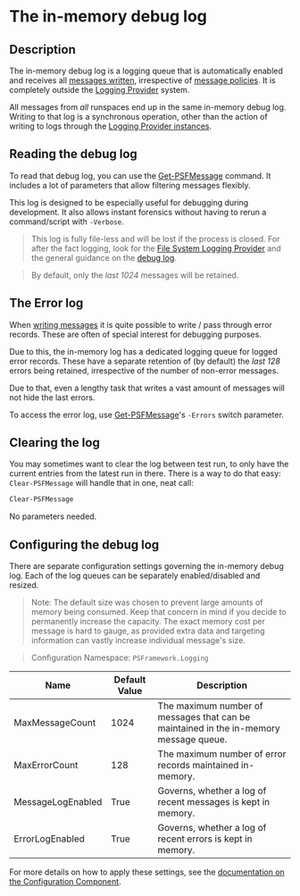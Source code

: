 ﻿# The in-memory debug log

## Description

The in-memory debug log is a logging queue that is automatically enabled and receives all [messages written](writing-messages.md), irrespective of [message policies](../advanced/message-policies.md).
It is completely outside the [Logging Provider](logging-providers.md) system.

All messages from _all_ runspaces end up in the same in-memory debug log.
Writing to that log is a synchronous operation, other than the action of writing to logs through the [Logging Provider instances](logging-providers.md).

## Reading the debug log

To read that debug log, you can use the [Get-PSFMessage](../../../../commands/PSFramework/Get-PSFMessage.md) command.
It includes a lot of parameters that allow filtering messages flexibly.

This log is designed to be especially useful for debugging during development.
It also allows instant forensics without having to rerun a command/script with `-Verbose`.

> This log is fully file-less and will be lost if the process is closed.
> For after the fact logging, look for the [File System Logging Provider](../providers/filesystem.md) and the general guidance on the [debug log](../loggingto/debuglog.md).

> By default, only the *last 1024* messages will be retained.

## The Error log

When [writing messages](writing-messages.md) it is quite possible to write / pass through error records.
These are often of special interest for debugging purposes.

Due to this, the in-memory log has a dedicated logging queue for logged error records.
These have a separate retention of (by default) the *last 128* errors being retained, irrespective of the number of non-error messages.

Due to that, even a lengthy task that writes a vast amount of messages will not hide the last errors.

To access the error log, use [Get-PSFMessage](../../../../commands/PSFramework/Get-PSFMessage.md)'s `-Errors` switch parameter.

## Clearing the log

You may sometimes want to clear the log between test run, to only have the current entries from the latest run in there.
There is a way to do that easy: `Clear-PSFMessage` will handle that in one, neat call:

```powershell
Clear-PSFMessage
```

No parameters needed.

## Configuring the debug log

There are separate configuration settings governing the in-memory debug log.
Each of the log queues can be separately enabled/disabled and resized.

> Note: The default size was chosen to prevent large amounts of memory being consumed.
> Keep that concern in mind if you decide to permanently increase the capacity.
> The exact memory cost per message is hard to gauge, as provided extra data and targeting information can vastly increase individual message's size.

> Configuration Namespace: `PSFramework.Logging`

|Name|Default Value|Description|
|---|---|---|
|MaxMessageCount|1024|The maximum number of messages that can be maintained in the in-memory message queue.|
|MaxErrorCount|128|The maximum number of error records maintained in-memory.|
|MessageLogEnabled|True|Governs, whether a log of recent messages is kept in memory.|
|ErrorLogEnabled|True|Governs, whether a log of recent errors is kept in memory.|

For more details on how to apply these settings, see the [documentation on the Configuration Component](../../configuration.md).
